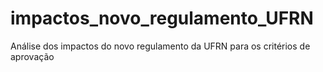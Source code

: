 # impactos_novo_regulamento_UFRN
Análise dos impactos do novo regulamento da UFRN para os critérios de aprovação
